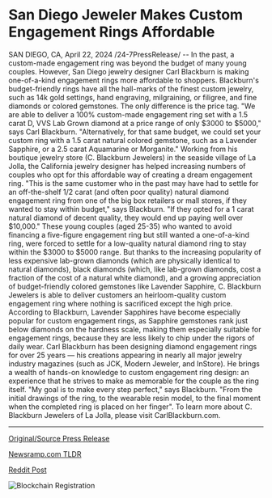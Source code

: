 # San Diego Jeweler Makes Custom Engagement Rings Affordable

SAN DIEGO, CA, April 22, 2024 /24-7PressRelease/ -- In the past, a custom-made engagement ring was beyond the budget of many young couples. However, San Diego jewelry designer Carl Blackburn is making one-of-a-kind engagement rings more affordable to shoppers.  Blackburn's budget-friendly rings have all the hall-marks of the finest custom jewelry, such as 14k gold settings, hand engraving, milgraining, or filigree, and fine diamonds or colored gemstones. The only difference is the price tag.  "We are able to deliver a 100% custom-made engagement ring set with a 1.5 carat D, VVS Lab Grown diamond at a price range of only $3000 to $5000," says Carl Blackburn. "Alternatively, for that same budget, we could set your custom ring with a 1.5 carat natural colored gemstone, such as a Lavender Sapphire, or a 2.5 carat Aquamarine or Morganite."  Working from his boutique jewelry store (C. Blackburn Jewelers) in the seaside village of La Jolla, the California jewelry designer has helped increasing numbers of couples who opt for this affordable way of creating a dream engagement ring.  "This is the same customer who in the past may have had to settle for an off-the-shelf 1/2 carat (and often poor quality) natural diamond engagement ring from one of the big box retailers or mall stores, if they wanted to stay within budget," says Blackburn. "If they opted for a 1 carat natural diamond of decent quality, they would end up paying well over $10,000."  These young couples (aged 25-35) who wanted to avoid financing a five-figure engagement ring but still wanted a one-of-a-kind ring, were forced to settle for a low-quality natural diamond ring to stay within the $3000 to $5000 range.   But thanks to the increasing popularity of less expensive lab-grown diamonds (which are physically identical to natural diamonds), black diamonds (which, like lab-grown diamonds, cost a fraction of the cost of a natural white diamond), and a growing appreciation of budget-friendly colored gemstones like Lavender Sapphire, C. Blackburn Jewelers is able to deliver customers an heirloom-quality custom engagement ring where nothing is sacrificed except the high price.  According to Blackburn, Lavender Sapphires have become especially popular for custom engagement rings, as Sapphire gemstones rank just below diamonds on the hardness scale, making them especially suitable for engagement rings, because they are less likely to chip under the rigors of daily wear.  Carl Blackburn has been designing diamond engagement rings for over 25 years — his creations appearing in nearly all major jewelry industry magazines (such as JCK, Modern Jeweler, and InStore). He brings a wealth of hands-on knowledge to custom engagement ring design: an experience that he strives to make as memorable for the couple as the ring itself.   "My goal is to make every step perfect," says Blackburn. "From the initial drawings of the ring, to the wearable resin model, to the final moment when the completed ring is placed on her finger".  To learn more about C. Blackburn Jewelers of La Jolla, please visit CarlBlackburn.com. 

---

[Original/Source Press Release](https://www.24-7pressrelease.com/press-release/510234/san-diego-jeweler-makes-custom-engagement-rings-affordable)
                    

[Newsramp.com TLDR](https://newsramp.com/curated-news/affordable-custom-engagement-rings-by-san-diego-jewelry-designer/1fd405472e95f064fed93db7f8ae81f0) 

 



[Reddit Post](https://www.reddit.com/r/newsramp/comments/1ca4f8m/affordable_custom_engagement_rings_by_san_diego/) 



![Blockchain Registration](https://cdn.newsramp.app/24-7PressRelease/qrcode/244/22/harpqLdj.webp)